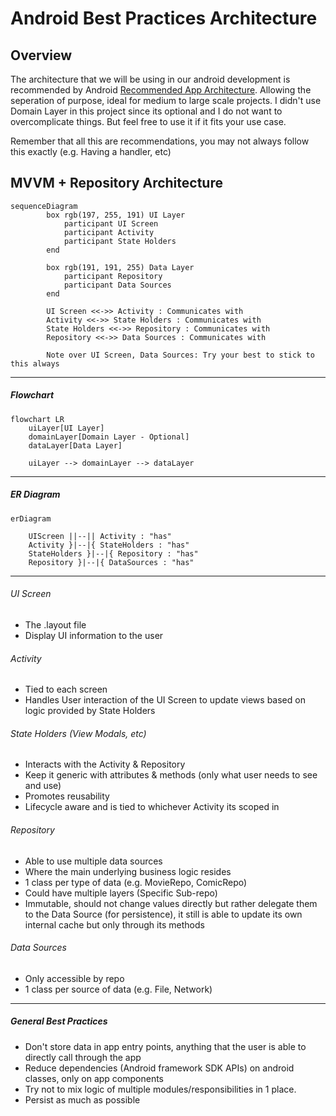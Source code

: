 # Android Best Practices Architecture

## Overview
The architecture that we will be using in our android development is recommended by Android [Recommended App Architecture](https://developer.android.com/topic/architecture?gclid=CjwKCAjw6raYBhB7EiwABge5Klm_5PN8nJF0Jrb_ymrPP0JAEsbmemmGv_nsn0nBQKQtQMCBuvjehRoC7qcQAvD_BwE&gclsrc=aw.ds#recommended-app-arch). Allowing the seperation of purpose, ideal for medium to large scale projects. I didn't use Domain Layer in this project since its optional and I do not want to overcomplicate things. But feel free to use it if it fits your use case. 

Remember that all this are recommendations, you may not always follow this exactly (e.g. Having a handler, etc)


## MVVM + Repository Architecture
```mermaid
sequenceDiagram
        box rgb(197, 255, 191) UI Layer
            participant UI Screen
            participant Activity
            participant State Holders
        end

        box rgb(191, 191, 255) Data Layer
            participant Repository
            participant Data Sources
        end

        UI Screen <<->> Activity : Communicates with
        Activity <<->> State Holders : Communicates with
        State Holders <<->> Repository : Communicates with
        Repository <<->> Data Sources : Communicates with

        Note over UI Screen, Data Sources: Try your best to stick to this always
```

-----
##### Flowchart
```mermaid
flowchart LR
    uiLayer[UI Layer] 
    domainLayer[Domain Layer - Optional]
    dataLayer[Data Layer]

    uiLayer --> domainLayer --> dataLayer
```
------
##### ER Diagram

```mermaid
erDiagram
    
    UIScreen ||--|| Activity : "has"
    Activity }|--|{ StateHolders : "has"
    StateHolders }|--|{ Repository : "has"
    Repository }|--|{ DataSources : "has"
```
----------

###### UI Screen
- The .layout file
- Display UI information to the user

###### Activity
- Tied to each screen
- Handles User interaction of the UI Screen to update views based on logic provided by State Holders

###### State Holders (View Modals, etc)
- Interacts with the Activity & Repository
- Keep it generic with attributes & methods (only what user needs to see and use)
- Promotes reusability
- Lifecycle aware and is tied to whichever Activity its scoped in

###### Repository
- Able to use multiple data sources
- Where the main underlying business logic resides
- 1 class per type of data (e.g. MovieRepo, ComicRepo)
- Could have multiple layers (Specific Sub-repo)
- Immutable, should not change values directly but rather delegate them to the Data Source (for persistence), it still is able to update its own internal cache but only through its methods

###### Data Sources
- Only accessible by repo
- 1 class per source of data (e.g. File, Network)

-----
##### General Best Practices
- Don't store data in app entry points, anything that the user is able to directly call through the app
- Reduce dependencies (Android framework SDK APIs) on android classes, only on app components
- Try not to mix logic of multiple modules/responsibilities in 1 place.
- Persist as much as possible